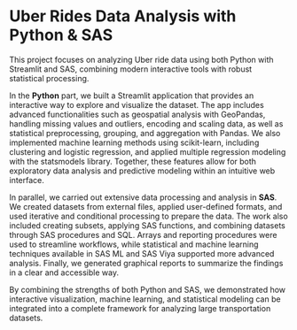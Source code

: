 # Uber Rides Data Analysis with Python & SAS

This project focuses on analyzing Uber ride data using both Python with Streamlit and SAS, combining modern interactive tools with robust statistical processing.

In the **Python** part, we built a Streamlit application that provides an interactive way to explore and visualize the dataset. The app includes advanced functionalities such as geospatial analysis with GeoPandas, handling missing values and outliers, encoding and scaling data, as well as statistical preprocessing, grouping, and aggregation with Pandas. We also implemented machine learning methods using scikit-learn, including clustering and logistic regression, and applied multiple regression modeling with the statsmodels library. Together, these features allow for both exploratory data analysis and predictive modeling within an intuitive web interface.

In parallel, we carried out extensive data processing and analysis in **SAS**. We created datasets from external files, applied user-defined formats, and used iterative and conditional processing to prepare the data. The work also included creating subsets, applying SAS functions, and combining datasets through SAS procedures and SQL. Arrays and reporting procedures were used to streamline workflows, while statistical and machine learning techniques available in SAS ML and SAS Viya supported more advanced analysis. Finally, we generated graphical reports to summarize the findings in a clear and accessible way.

By combining the strengths of both Python and SAS, we demonstrated how interactive visualization, machine learning, and statistical modeling can be integrated into a complete framework for analyzing large transportation datasets.
